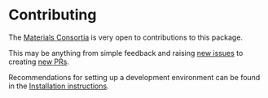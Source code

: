 # Contributing

The [Materials Consortia](https://github.com/Materials-Consortia) is very open to contributions to this package.

This may be anything from simple feedback and raising [new issues](https://github.com/Materials-Consortia/optimade-python-tools/issues/new) to creating [new PRs](https://github.com/Materials-Consortia/optimade-python-tools/compare).

Recommendations for setting up a development environment can be found in the [Installation instructions](https://www.optimade.org/optimade-python-tools/INSTALL/#full-development-installation).
